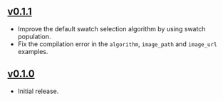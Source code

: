 ## [v0.1.1](https://github.com/t28hub/auto-palette/releases/tag/v0.1.1)
* Improve the default swatch selection algorithm by using swatch population.
* Fix the compilation error in the `algorithm`, `image_path` and `image_url` examples.

## [v0.1.0](https://github.com/t28hub/auto-palette/releases/tag/v0.1.0)
* Initial release.